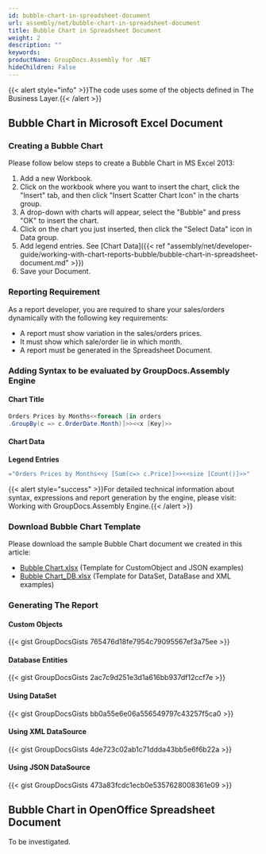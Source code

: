 ```yaml
---
id: bubble-chart-in-spreadsheet-document
url: assembly/net/bubble-chart-in-spreadsheet-document
title: Bubble Chart in Spreadsheet Document
weight: 2
description: ""
keywords: 
productName: GroupDocs.Assembly for .NET
hideChildren: False
---
```

{{< alert style="info" >}}The code uses some of the objects defined in The Business Layer.{{< /alert >}}

## Bubble Chart in Microsoft Excel Document

### Creating a Bubble Chart

Please follow below steps to create a Bubble Chart in MS Excel 2013:

1.  Add a new Workbook.
2.  Click on the workbook where you want to insert the chart, click the "Insert" tab, and then click "Insert Scatter Chart Icon" in the charts group.
3.  A drop-down with charts will appear, select the "Bubble" and press "OK" to insert the chart.
4.  Click on the chart you just inserted, then click the "Select Data" icon in Data group.
5.  Add legend entries. See [Chart Data]({{< ref "assembly/net/developer-guide/working-with-chart-reports-bubble/bubble-chart-in-spreadsheet-document.md" >}})
6.  Save your Document.

### Reporting Requirement

As a report developer, you are required to share your sales/orders dynamically with the following key requirements:

*   A report must show variation in the sales/orders prices.
*   It must show which sale/order lie in which month.
*   A report must be generated in the Spreadsheet Document.

### Adding Syntax to be evaluated by GroupDocs.Assembly Engine

#### Chart Title

```csharp
Orders Prices by Months<<foreach [in orders
.GroupBy(c => c.OrderDate.Month)]>><<x [Key]>>

```

#### Chart Data

**Legend Entries**

```csharp
="Orders Prices by Months<<y [Sum(c=> c.Price)]>><<size [Count()]>>"

```

{{< alert style="success" >}}For detailed technical information about syntax, expressions and report generation by the engine, please visit: Working with GroupDocs.Assembly Engine.{{< /alert >}}

### Download Bubble Chart Template

Please download the sample Bubble Chart document we created in this article:

*   [Bubble Chart.xlsx](https://github.com/groupdocsassembly/GroupDocs_Assembly_NET/blob/master/Examples/Data/Source/Spreadsheet%20Templates/Bubble%20Chart.xlsx?raw=true) (Template for CustomObject and JSON examples) 
*   [Bubble Chart\_DB.xlsx](https://github.com/groupdocsassembly/GroupDocs_Assembly_NET/blob/master/Examples/Data/Source/Spreadsheet%20Templates/Bubble%20Chart_DB.xlsx?raw=true) (Template for DataSet, DataBase and XML examples)

### Generating The Report

#### Custom Objects

{{< gist GroupDocsGists 765476d18fe7954c79095567ef3a75ee >}}



#### Database Entities

{{< gist GroupDocsGists 2ac7c9d251e3d1a616bb937df12ccf7e >}}



#### Using DataSet

{{< gist GroupDocsGists bb0a55e6e06a556549797c43257f5ca0 >}}



#### Using XML DataSource

{{< gist GroupDocsGists 4de723c02ab1c71ddda43bb5e6f6b22a >}}



#### Using JSON DataSource

{{< gist GroupDocsGists 473a83fcdc1ecb0e5357628008361e09 >}}



## Bubble Chart in OpenOffice Spreadsheet Document

To be investigated.
